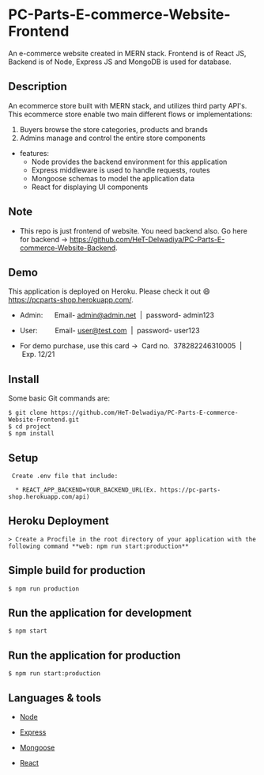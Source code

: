 # PC-Parts-E-commerce-Website-Frontend
 An e-commerce website created in MERN stack. Frontend is of React JS, Backend is of Node, Express JS and MongoDB is used for database.

## Description

An ecommerce store built with MERN stack, and utilizes third party API's. This ecommerce store enable two main different flows or implementations:

1. Buyers browse the store categories, products and brands
2. Admins manage and control the entire store components 


* features:
  * Node provides the backend environment for this application
  * Express middleware is used to handle requests, routes
  * Mongoose schemas to model the application data
  * React for displaying UI components

## Note  

  * This repo is just frontend of website. You need backend also. Go here for backend -> https://github.com/HeT-Delwadiya/PC-Parts-E-commerce-Website-Backend.

## Demo

This application is deployed on Heroku. Please check it out :smile: https://pcparts-shop.herokuapp.com/.

* Admin:      Email- admin@admin.net  |  password- admin123
* User:         Email- user@test.com  |  password- user123

* For demo purchase, use this card ->  Card no.  378282246310005  |  Exp. 12/21

## Install

Some basic Git commands are:

```
$ git clone https://github.com/HeT-Delwadiya/PC-Parts-E-commerce-Website-Frontend.git
$ cd project
$ npm install
```

## Setup

```
 Create .env file that include:

  * REACT_APP_BACKEND=YOUR_BACKEND_URL(Ex. https://pc-parts-shop.herokuapp.com/api)
```

## Heroku Deployment

```
> Create a Procfile in the root directory of your application with the following command **web: npm run start:production**
```


## Simple build for production

```
$ npm run production
```

## Run the application for development

```
$ npm start
```

## Run the application for production

```
$ npm run start:production
```

## Languages & tools

- [Node](https://nodejs.org/en/)

- [Express](https://expressjs.com/)

- [Mongoose](https://mongoosejs.com/)

- [React](https://reactjs.org/)


